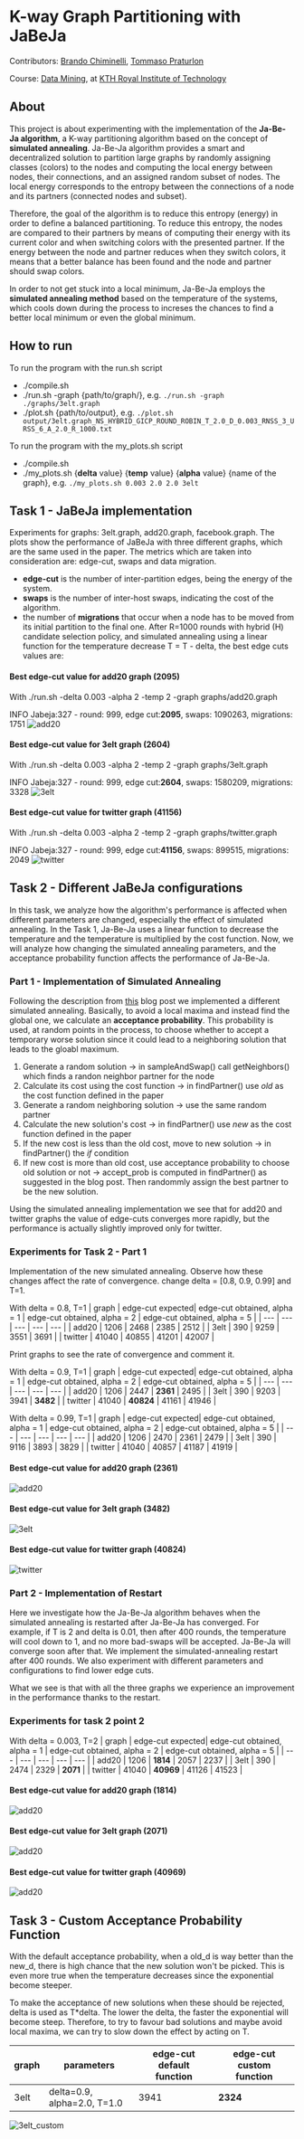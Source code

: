# K-way Graph Partitioning with JaBeJa

Contributors:
<a href="https://github.com/Bralli99">Brando Chiminelli</a>, 
<a href="https://github.com/boyscout99">Tommaso Praturlon</a>

Course: <a href="[https://id2223kth.github.io/](https://www.kth.se/social/course/ID2222/)">Data Mining</a>, at <a href="https://www.kth.se/en">KTH Royal Institute of Technology</a>

## About

This project is about experimenting with the implementation of the **Ja-Be-Ja algorithm**, a K-way partitioning algorithm based on the concept of **simulated annealing**. Ja-Be-Ja algorithm provides a smart and decentralized solution to partition large graphs by randomly assigning classes (colors) to the nodes and computing the local energy between nodes, their connections, and an assigned random subset of nodes. The local energy corresponds to the entropy between the connections of a node and its partners (connected nodes and subset). 

Therefore, the goal of the algorithm is to reduce this entropy (energy) in order to define a balanced partitioning. To reduce this entropy, the nodes are compared to their partners by means of computing their energy with its current color and when switching colors with the presented partner. If the energy between the node and partner reduces when they switch colors, it means that a better balance has been found and the node and partner should swap colors.

In order to not get stuck into a local minimum, Ja-Be-Ja employs the **simulated annealing method** based on the temperature of the systems, which cools down during the process to increses the chances to find a better local minimum or even the global minimum.

## How to run 
To run the program with the run.sh script
- ./compile.sh
- ./run.sh -graph {path/to/graph/}, e.g. `./run.sh -graph ./graphs/3elt.graph`
- ./plot.sh {path/to/output}, e.g. `./plot.sh output/3elt.graph_NS_HYBRID_GICP_ROUND_ROBIN_T_2.0_D_0.003_RNSS_3_URSS_6_A_2.0_R_1000.txt`

To run the program with the my_plots.sh script
- ./compile.sh
- ./my_plots.sh {**delta** value} {**temp** value} {**alpha** value} {name of the graph}, e.g. `./my_plots.sh 0.003 2.0 2.0 3elt`

## Task 1 - JaBeJa implementation
Experiments for graphs: 3elt.graph, add20.graph, facebook.graph.
The plots show the performance of JaBeJa with three different graphs, which are the same used in the paper.
The metrics which are taken into consideration are: edge-cut, swaps and data migration.
- **edge-cut** is the number of inter-partition edges, being the energy of the system.
- **swaps** is the number of inter-host swaps, indicating the cost of the algorithm.
- the number of **migrations** that occur when a node has to be moved from its initial partition to the final one.
After R=1000 rounds with hybrid (H) candidate selection policy, and simulated annealing using a linear function for the temperature decrease T = T - delta, the best edge cuts values are:

#### Best edge-cut value for add20 graph (2095)
With ./run.sh -delta 0.003 -alpha 2 -temp 2 -graph graphs/add20.graph

INFO  Jabeja:327 - round: 999, edge cut:**2095**, swaps: 1090263, migrations: 1751
![add20](plots/graph_add20.png)

#### Best edge-cut value for 3elt graph (2604)
With ./run.sh -delta 0.003 -alpha 2 -temp 2 -graph graphs/3elt.graph

INFO  Jabeja:327 - round: 999, edge cut:**2604**, swaps: 1580209, migrations: 3328
![3elt](plots/graph_3elt.png)

#### Best edge-cut value for twitter graph (41156)
With ./run.sh -delta 0.003 -alpha 2 -temp 2 -graph graphs/twitter.graph

INFO  Jabeja:327 - round: 999, edge cut:**41156**, swaps: 899515, migrations: 2049
![twitter](plots/graph_twitter.png)

## Task 2 - Different JaBeJa configurations

In this task, we analyze how the algorithm's performance is affected when different parameters are changed, especially the effect of simulated annealing. In the Task 1, Ja-Be-Ja uses a linear function to decrease the temperature and the temperature is multiplied by the cost function. Now, we will analyze how changing the simulated annealing parameters, and the acceptance probability function affects the performance of Ja-Be-Ja.

### Part 1 - Implementation of Simulated Annealing
Following the description from [this](http://katrinaeg.com/simulated-annealing.html) blog post we implemented a different simulated annealing. Basically, to avoid a local maxima and instead find the global one, we calculate an **acceptance probability**. This probability is used, at random points in the process, to choose whether to accept a temporary worse solution since it could lead to a neighboring solution that leads to the gloabl maximum.

1. Generate a random solution -> in sampleAndSwap() call getNeighbors() which finds a randon neighbor partner for the node
2. Calculate its cost using the cost function -> in findPartner() use _old_ as the cost function defined in the paper
3. Generate a random neighboring solution -> use the same random partner
4. Calculate the new solution's cost -> in findPartner() use _new_ as the cost function defined in the paper
5. If the new cost is less than the old cost, move to new solution -> in findPartner() the _if_ condition
6. If new cost is more than old cost, use acceptance probability to choose old solution or not -> accept_prob is computed in findPartner() as suggested in the blog post. Then randommly assign the best partner to be the new solution.

Using the simulated annealing implementation we see that for add20 and twitter graphs the value of edge-cuts converges more rapidly, but the performance is actually slightly improved only for twitter.

### Experiments for Task 2 - Part 1
Implementation of the new simulated annealing. Observe how these changes affect the rate of convergence.
change delta = [0.8, 0.9, 0.99] and T=1.

With delta = 0.8, T=1
| graph | edge-cut expected| edge-cut obtained, alpha = 1 | edge-cut obtained, alpha = 2 | edge-cut obtained, alpha = 5 |
| --- | --- | --- | --- | --- |
| add20 | 1206 | 2468 | 2385 | 2512 |
| 3elt	| 390 | 9259 | 3551 | 3691 |
| twitter | 41040 | 40855 | 41201 | 42007 |

Print graphs to see the rate of convergence and comment it.

With delta = 0.9, T=1
| graph | edge-cut expected| edge-cut obtained, alpha = 1 | edge-cut obtained, alpha = 2 | edge-cut obtained, alpha = 5 |
| --- | --- | --- | --- | --- |
| add20 | 1206 | 2447 | **2361** | 2495 |
| 3elt	| 390 | 9203 | 3941 | **3482** |
| twitter | 41040 | **40824** | 41161 | 41946 |

With delta = 0.99, T=1
| graph | edge-cut expected| edge-cut obtained, alpha = 1 | edge-cut obtained, alpha = 2 | edge-cut obtained, alpha = 5 |
| --- | --- | --- | --- | --- |
| add20 | 1206 | 2470 | 2361 | 2479 |
| 3elt	| 390 | 9116 | 3893 | 3829 |
| twitter | 41040 | 40857 | 41187 | 41919 |

#### Best edge-cut value for add20 graph (2361)
![add20](plots/graph_add20_D0.9_T1.0_A2.0.png)

#### Best edge-cut value for 3elt graph (3482)
![3elt](plots/graph_3elt_D0.9_T1.0_A5.0.png)

#### Best edge-cut value for twitter graph (40824)
![twitter](plots/graph_twitter_D0.9_T1.0_A1.0.png)

### Part 2 - Implementation of Restart
Here we investigate how the Ja-Be-Ja algorithm behaves when the simulated annealing is restarted after Ja-Be-Ja has converged. For example, if T is 2 and delta is 0.01, then after 400 rounds, the temperature will cool down to 1, and no more bad-swaps will be accepted. Ja-Be-Ja will converge soon after that. We implement the simulated-annealing restart after 400 rounds. We also experiment with different parameters and configurations to find lower edge cuts.

What we see is that with all the three graphs we experience an improvement in the performance thanks to the restart.

### Experiments for task 2 point 2
With delta = 0.003, T=2
| graph | edge-cut expected| edge-cut obtained, alpha = 1 | edge-cut obtained, alpha = 2 | edge-cut obtained, alpha = 5 |
| --- | --- | --- | --- | --- |
| add20 | 1206 | **1814** | 2057 | 2237 |
| 3elt	| 390 | 2474 | 2329 | **2071** |
| twitter | 41040 | **40969** | 41126 | 41523 |

#### Best edge-cut value for add20 graph (1814)
![add20](plots/graph_add20_D0.003_T2.0_A1.0.png)

#### Best edge-cut value for 3elt graph (2071)
![add20](plots/graph_3elt_D0.003_T2.0_A5.0.png)

#### Best edge-cut value for twitter graph (40969)
![add20](plots/graph_twitter_D0.003_T2.0_A1.0.png)

## Task 3 - Custom Acceptance Probability Function

With the default acceptance probability, when a old\_d is way better than the new\_d, there is high chance that the new solution won't be picked. This is even more true when the temperature decreases since the exponential become steeper. 

To make the acceptance of new solutions when these should be rejected, delta is used as T\*delta. The lower the delta, the faster the exponential will become steep. Therefore, to try to favour bad solutions and maybe avoid local maxima, we can try to slow down the effect by acting on T.

| graph | parameters | edge-cut default function | edge-cut custom function |
| --- | --- | --- | --- |
| 3elt | delta=0.9, alpha=2.0, T=1.0 | 3941 | **2324** |

![3elt_custom](plots/graph_3elt_D0.9_T1.0_A2.0_custom.png)
